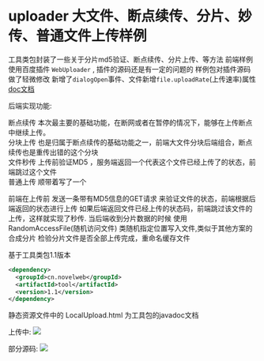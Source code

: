 # uploader 大文件、断点续传、分片、妙传、普通文件上传样例
工具类包封装了一些关于分片md5验证、断点续传、分片上传、等方法
前端样例使用百度插件 <code>WebUploader</code> , 插件的源码还是有一定的问题的
样例包对插件源码做了轻微修改
新增了<code>dialogOpen</code>事件、文件新增<code>file.uploadRate</code>(上传速率)属性<br>
[doc文档](https://qcloud-1256166828.cos.ap-shanghai.myqcloud.com/script/javascript/uploader/web-uploader/uploader-doc.html)

后端实现功能:

断点续传 本次最主要的基础功能，在断网或者在暂停的情况下，能够在上传断点中继续上传。<br>
分块上传 也是归属于断点续传的基础功能之一，前端大文件分块后端组合，断点续传也是重传出错的这个分块<br>
文件秒传 上传前验证MD5 ，服务端返回一个代表这个文件已经上传了的状态，前端跳过这个文件<br>
普通上传 顺带着写了一个

前端在上传前 发送一条带有MD5信息的GET请求 来验证文件的状态，前端根据后端返回的状态进行上传
如果后端返回文件已经上传的状态码，前端跳过该文件的上传，这样就实现了秒传.
当后端收到分片数据的时候
使用 RandomAccessFile(随机访问文件) 类随机指定位置写入文件,类似于其他方案的合成分片
检验分片文件是否全部上传完成，重命名缓存文件

基于工具类包1.1版本
```xml
<dependency>
  <groupId>cn.novelweb</groupId>
  <artifactId>tool</artifactId>
  <version>1.1</version>
</dependency>
```
静态资源文件中的 LocalUpload.html 为工具包的javadoc文档

上传中:
![](https://qcloud-1256166828.cos.ap-shanghai.myqcloud.com/wp-content/uploads/2019/11/20191105092506.png)<br>

部分源码:
![](https://qcloud-1256166828.cos.ap-shanghai.myqcloud.com/wp-content/uploads/2019/11/20191105001842.png)<br>